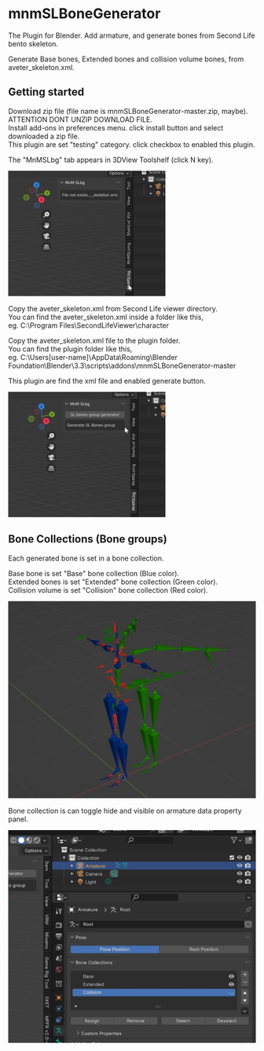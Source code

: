 # mnmSLBoneGenerator
The Plugin for Blender. Add armature, and generate bones from Second Life bento skeleton.

Generate Base bones, Extended bones and collision volume bones, from aveter_skeleton.xml.

## Getting started
Download zip file (file name is mnmSLBoneGenerator-master.zip, maybe). ATTENTION DONT UNZIP DOWNLOAD FILE.  
Install add-ons in preferences menu. click install button and select downloaded a zip file.  
This plugin are set "testing" category. click checkbox to enabled this plugin.  

The "MnMSLbg" tab appears in 3DView Toolshelf (click N key).

![3DView Toolshelf](assets/image1.jpg "3DView Toolshelf")

Copy the aveter_skeleton.xml from Second Life viewer directory.  
You can find the aveter_skeleton.xml inside a folder like this,  
eg. C:\Program Files\SecondLifeViewer\character

Copy the aveter_skeleton.xml file to the plugin folder.  
You can find the plugin folder like this,  
eg. C:\Users\[user-name]\AppData\Roaming\Blender Foundation\Blender\3.3\scripts\addons\mnmSLBoneGenerator-master

This plugin are find the xml file and enabled generate button.

![3DVenabled generate button](assets/image2.jpg "enabled generate button")

## Bone Collections (Bone groups)

Each generated bone is set in a bone collection.

Base bone is set "Base" bone collection (Blue color).  
Extended bones is set "Extended" bone collection (Green color).  
Collision volume is set "Collision" bone collection (Red color).

![bone collections (bone group)](assets/image3.jpg "bone collections (bone group)")

Bone collection is can toggle hide and visible on armature data property panel.

![bone collection is can toggle hide and visible](assets/image4.jpg "bone collection is can toggle hide and visible")

